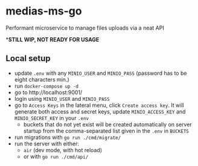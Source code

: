 # medias-ms-go
Performant microservice to manage files uploads via a neat API

***STILL WIP, NOT READY FOR USAGE**

## Local setup

- update ``.env`` with any ``MINIO_USER`` and ``MINIO_PASS`` (password has to be eight characters min.)
- run ``docker-compose up -d``
- go to http://localhost:9001/
- login using ``MINIO_USER`` and ``MINIO_PASS``
- go to ``Access Keys`` in the lateral menu, click ``Create access key``. It will generate both access and secret keys, update ``MINIO_ACCESS_KEY`` and ``MINIO_SECRET_KEY`` in your ``.env``
  - buckets that do not yet exist will be created automatically on server startup from the comma-separated list given in the ``.env`` in ``BUCKETS``
- run migrations with ``go run ./cmd/migrate/``
- run the server with either:
  - ``air`` (dev mode, with hot reload) 
  - or with ``go run ./cmd/api/``